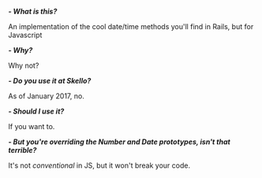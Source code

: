 ***- What is this?***

An implementation of the cool date/time methods you'll find in Rails, but for Javascript

***- Why?***

Why not?

***- Do you use it at Skello?***

As of January 2017, no.

***- Should I use it?***

If you want to.

***- But you're overriding the Number and Date prototypes, isn't that terrible?***

It's not *conventional* in JS, but it won't break your code.
